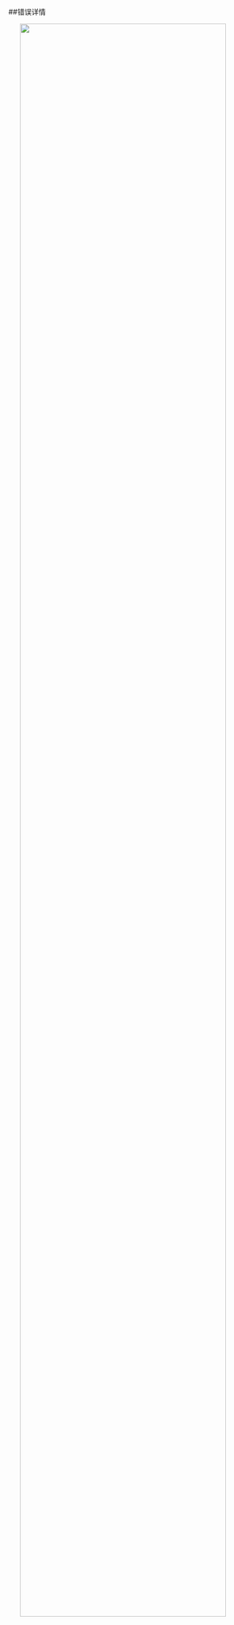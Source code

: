 ##错误详情

<table>
	<center>
		<div>
        	<a><img src="../../../../images/console_image/event/图片error.png" align="left" style="width:90%;"></a><br>
		</div>
	</center>
</table>
